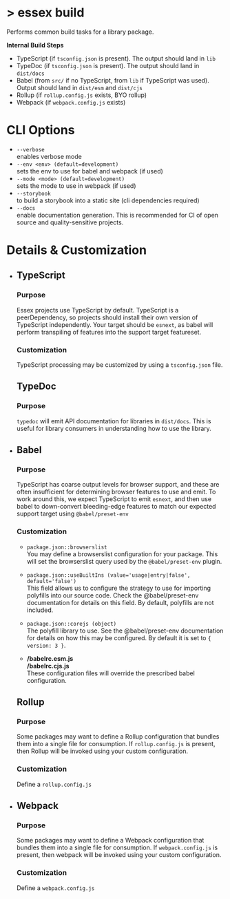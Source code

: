 # > essex build

Performs common build tasks for a library package.

**Internal Build Steps**

- TypeScript (if `tsconfig.json` is present). The output should land in `lib`
- TypeDoc (if `tsconfig.json` is present). The output should land in `dist/docs`
- Babel (from `src/` if no TypeScript, from `lib` if TypeScript was used). Output should land in `dist/esm` and `dist/cjs`
- Rollup (if `rollup.config.js` exists, BYO rollup)
- Webpack (if `webpack.config.js` exists)

# CLI Options

- `--verbose`<br/> enables verbose mode
- `--env <env> (default=development)`<br/> sets the env to use for babel and webpack (if used)
- `--mode <mode> (default=development)`<br/> sets the mode to use in webpack (if used)
- `--storybook`<br/> to build a storybook into a static site (cli dependencies required)
- `--docs`<br/> enable documentation generation. This is recommended for CI of open source and quality-sensitive projects.

# Details & Customization

- ## TypeScript

  ### Purpose

  Essex projects use TypeScript by default. TypeScript is a peerDependency, so projects should install their own version of TypeScript independently. Your target should be `esnext`, as babel will perform transpiling of features into the support target featureset.

  ### Customization

  TypeScript processing may be customized by using a `tsconfig.json` file.

  ## TypeDoc

  ### Purpose

  `typedoc` will emit API documentation for libraries in `dist/docs`. This is useful for library consumers in understanding how to use the library.

- ## Babel

  ### Purpose

  TypeScript has coarse output levels for browser support, and these are often insufficient for determining browser features to use and emit. To work around this, we expect TypeScript to emit `esnext`, and then use babel to down-convert bleeding-edge features to match our expected support target using `@babel/preset-env`

  ### Customization

  - `package.json::browserslist`<br/> You may define a browserslist configuration for your package. This will set the browserslist query used by the `@babel/preset-env` plugin.

  - `package.json::useBuiltIns (value='usage|entry|false', default='false')`<br/> This field allows us to configure the strategy to use for importing polyfills into our source code. Check the @babel/preset-env documentation for details on this field. By default, polyfills are not included.

  - `package.json::corejs (object)`<br/> The polyfill library to use. See the @babel/preset-env documentation for details on how this may be configured. By default it is set to `{ version: 3 }`.

  - **<packageDir>/babelrc.esm.js**<br/>
    **<packageDir>/babelrc.cjs.js**<br/>
    These configuration files will override the prescribed babel configuration.

  ## Rollup

  ### Purpose

  Some packages may want to define a Rollup configuration that bundles them into a single file for consumption. If `rollup.config.js` is present, then Rollup will be invoked using your custom configuration.

  ### Customization

  Define a `rollup.config.js`

- ## Webpack

  ### Purpose

  Some packages may want to define a Webpack configuration that bundles them into a single file for consumption. If `webpack.config.js` is present, then webpack will be invoked using your custom configuration.

  ### Customization

  Define a `webpack.config.js`
